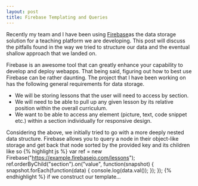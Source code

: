 ```yaml
---
layout: post
title: Firebase Templating and Queries
---
```


<div class="message">
  Recently my team and I have been using <a href="https://www.firebase.com/">Firebase</a>as the data storage solution for a teaching platform we are developing.  This post will discuss the pitfalls found in the way we tried to structure our data and the eventual shallow approach that we landed on.
</div>



Firebase is an awesome tool that can greatly enhance your capability to develop and deploy webapps.  That being said, figuring out how to best use Firebase can be rather daunting.  The project that I have been working on has the following general requirements for data storage.

* We will be storing lessons that the user will need to access by section.
* We will need to be able to pull up any given lesson by its relative position within the overall curriculum.
* We want to be able to access any element (picture, text, code snippet etc.) within a section individually for responsive design.

Considering the above, we initially tried to go with a more deeply nested data structure.  Firebase allows you to query a node in their object-like storage and get back that node sorted by the provided key and its children like so
{% highlight js %}
var ref = new Firebase("https://example.firebaseio.com/lessons");
ref.orderByChild("section").on("value", function(snapshot) {
  snapshot.forEach(function(data) {
    console.log(data.val());
  });
});
{% endhighlight %}
if we construct our template...